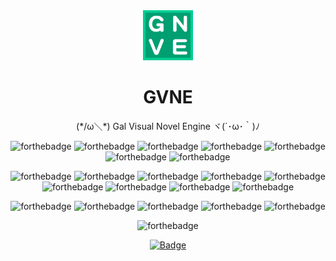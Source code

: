 <div align="center"><img width="80" src="Resources/icon_128.png" alt="GVNE logo"></div>
<h1 align="center"><b>GVNE</b></h1>
<p align="center">(*/ω＼*) Gal Visual Novel Engine ヾ(´･ω･｀)ﾉ</p>
<div align="center">


  ![forthebadge](https://forthebadge.com/images/badges/built-by-crips.svg)
  ![forthebadge](https://forthebadge.com/images/badges/built-by-developers.svg)
  ![forthebadge](https://forthebadge.com/images/badges/built-by-hipsters.svg)
  ![forthebadge](https://forthebadge.com/images/badges/built-with-love.svg)
  ![forthebadge](https://forthebadge.com/images/badges/built-with-swag.svg)
  ![forthebadge](https://forthebadge.com/images/badges/built-with-resentment.svg)
  ![forthebadge](https://forthebadge.com/images/badges/built-with-science.svg)
  
  ![forthebadge](https://forthebadge.com/images/badges/powered-by-case-western-reserve.svg)
  ![forthebadge](https://forthebadge.com/images/badges/powered-by-comcast.svg)
  ![forthebadge](https://forthebadge.com/images/badges/powered-by-electricity.svg)
  ![forthebadge](https://forthebadge.com/images/badges/powered-by-jeffs-keyboard.svg)
  ![forthebadge](https://forthebadge.com/images/badges/powered-by-netflix.svg)
  ![forthebadge](https://forthebadge.com/images/badges/powered-by-oxygen.svg)
  ![forthebadge](https://forthebadge.com/images/badges/powered-by-water.svg)
  ![forthebadge](https://forthebadge.com/images/badges/powered-by-watergate.svg)
  ![forthebadge](https://forthebadge.com/images/badges/powered-by-electricity.svg)
  
  ![forthebadge](https://forthebadge.com/images/badges/contains-cat-gifs.svg)
  ![forthebadge](https://forthebadge.com/images/badges/ages-18.svg)
  ![forthebadge](https://forthebadge.com/images/badges/for-you.svg)
  ![forthebadge](https://forthebadge.com/images/badges/makes-people-smile.svg)
  ![forthebadge](https://forthebadge.com/images/badges/uses-git.svg)

  ![forthebadge](https://forthebadge.com/images/badges/made-with-c-plus-plus.svg)

  [![Badge](https://img.shields.io/badge/link-996.icu-%23FF4D5B.svg?style=for-the-badge)](https://996.icu/#/en_US)
</div>

